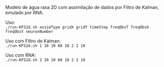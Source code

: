 Modelo de água rasa 2D com assimilação de dados por Filtro de Kalman, emulado por RNA.

Uso: \
```./run-KFS2d.sh assimType gridX gridY timeStep freqObsT freqObsX freqObsY neuronNumber ```

Uso com Filtro de Kalman: \
```./run-KFS2d.sh 1 10 10 60 10 2 2 10 ```

Uso com RNA: \
```./run-KFS2d.sh 2 10 10 60 10 2 2 10 ```
